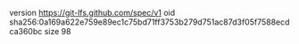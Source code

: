 version https://git-lfs.github.com/spec/v1
oid sha256:0a169a622e759e89ec1c75bd71ff3753b279d751ac87d3f05f7588ecdca360bc
size 98

